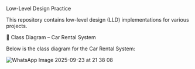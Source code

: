 Low-Level Design Practice

This repository contains low-level design (LLD) implementations for various projects.

🚗 Class Diagram – Car Rental System

Below is the class diagram for the Car Rental System:

![WhatsApp Image 2025-09-23 at 21 38 08](https://github.com/user-attachments/assets/008e90de-69f8-4e2e-9650-1c4ab2e936c0)
